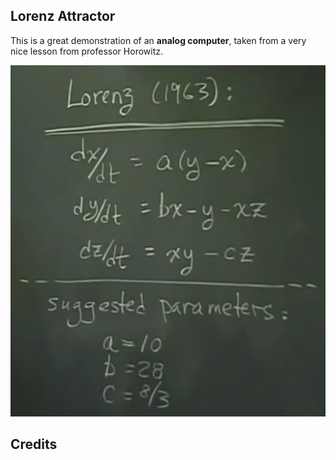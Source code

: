 ## Lorenz Attractor

This is a great demonstration of an **analog computer**, taken from a very nice lesson
from professor Horowitz.

![Lorenz attractor equation](https://github.com/Analog741/Lorenz-Attractor/blob/main/pictures/equations.jpg)

## Credits

